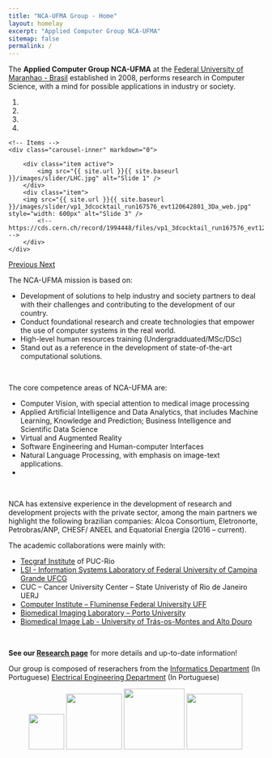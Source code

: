 ```yaml
---
title: "NCA-UFMA Group - Home"
layout: homelay
excerpt: "Applied Computer Group NCA-UFMA"
sitemap: false
permalink: /
---
```


The <b>Applied Computer Group NCA-UFMA</b> at the [Federal University of Maranhao - Brasil](http://www.ufma.br) established in 2008,  performs research in Computer Science, with a mind for possible applications in industry or society.


<div markdown="0" id="carousel" class="carousel slide" data-ride="carousel" data-interval="5000" data-pause="hover" >
    <!-- Menu -->
    <ol class="carousel-indicators">
        <li data-target="#carousel" data-slide-to="0" class="active"></li>
        <li data-target="#carousel" data-slide-to="1"></li>
        <li data-target="#carousel" data-slide-to="2"></li>
        <li data-target="#carousel" data-slide-to="3"></li>
    </ol>

    <!-- Items -->
    <div class="carousel-inner" markdown="0">

        <div class="item active">
            <img src="{{ site.url }}{{ site.baseurl }}/images/slider/LHC.jpg" alt="Slide 1" />
        </div>
        <div class="item">
        <img src="{{ site.url }}{{ site.baseurl }}/images/slider/vp1_3dcocktail_run167576_evt120642801_3Da_web.jpg" style="width: 600px" alt="Slide 3" />
            <!-- https://cds.cern.ch/record/1994448/files/vp1_3dcocktail_run167576_evt120642801_3Da_web.jpg -->
        </div>
    </div>
  <a class="left carousel-control" href="#carousel" role="button" data-slide="prev">
    <span class="glyphicon glyphicon-chevron-left" aria-hidden="true"></span>
    <span class="sr-only">Previous</span>
  </a>
  <a class="right carousel-control" href="#carousel" role="button" data-slide="next">
    <span class="glyphicon glyphicon-chevron-right" aria-hidden="true"></span>
    <span class="sr-only">Next</span>
  </a>
</div>


The NCA-UFMA mission is based on:
<UL TYPE=DISC>
<LI> Development of solutions to help industry and society partners to deal with their challenges and contributing to the development of our country.</LI>
<LI> Conduct foundational research and create technologies that empower the use of computer systems in the real world.</LI>
<LI> High-level human resources training (Undergradduated/MSc/DSc)</LI>
<LI> Stand out as a reference in the development of state-of-the-art computational solutions.</LI>
</UL>	
<br>
    
The core competence areas of NCA-UFMA are:
* Computer Vision, with special attention to medical image processing 
* Applied Artificial Intelligence and Data Analytics, that includes Machine Learning, Knowledge and Prediction; Business Intelligence and Scientific Data Science 
* Virtual and Augmented Reality 
* Software Engineering and Human-computer Interfaces
* Natural Language Processing, with emphasis on image-text applications.
*	
<br>

NCA has extensive experience in the development of research and development projects with the private sector, among the main partners we highlight the following brazilian companies: Alcoa Consortium, Eletronorte, Petrobras/ANP, CHESF/ ANEEL  and Equatorial Energia (2016 – current).

The academic collaborations were mainly with:
* [Tecgraf Institute](https://www.tecgraf.puc-rio.br/) of PUC-Rio 
* [LSI - Information Systems Laboratory of Federal University of Campina Grande UFCG](https://sites.google.com/view/lsi-ufcg)
* CUC – Cancer University Center – State Univeristy of Rio de Janeiro UERJ 
* [Computer Institute – Fluminense Federal University UFF](http://www.ic.uff.br/index.php/pt/)
* [Biomedical Imaging Laboratory – Porto University](https://www.inesctec.pt/en/laboratories/biomedical-imaging-laboratory)
* [Biomedical Image Lab - University of Trás-os-Montes and Alto Douro](https://www.utad.pt/engenharias/en/home/biomedical-imaging-lab/)

<br>

<b>See our [Research page](research)</b> for more details and up-to-date information!

Our group is composed of reserachers from the 
[Informatics Department](https://sigaa.ufma.br/sigaa/public/departamento/portal.jsf?lc=pt_BR&id=998) (In Portuguese)
[Electrical Engineering Department](https://sigaa.ufma.br/sigaa/public/departamento/portal.jsf?id=1051) (In Portuguese)


<figure class="fourth">
  <img src="{{ site.url }}{{ site.baseurl }}/images/logopic/Logo_Illinois.jpg" style="width: 70px">
  <img src="{{ site.url }}{{ site.baseurl }}/images/logopic/Logo_NCSA.jpg" style="width: 110px">
  <img src="{{ site.url }}{{ site.baseurl }}/images/logopic/Logo_ATLAS.png" style="width: 120px">
  <img src="{{ site.url }}{{ site.baseurl }}/images/logopic/Logo_CERN.jpg" style="width: 110px">
</figure>
